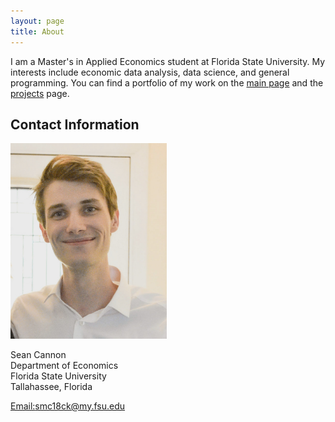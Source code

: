 ```yaml
---
layout: page
title: About
---
```


I am a Master's in Applied Economics student at Florida State University. My interests include economic data analysis, data science, and general programming. You can find a portfolio of my work on the [main page](https://scannon2k.github.io/) and the [projects](https://scannon2k.github.io/projects) page.

## Contact Information 

<a> 
<img src="smc.jpg" alt="smc" width="250"/>
</a>

Sean Cannon<br/>
Department of Economics<br/>
Florida State University <br/>
Tallahassee, Florida<br/>

[Email:smc18ck@my.fsu.edu](mailto:smc18ck@my.fsu.edu)
